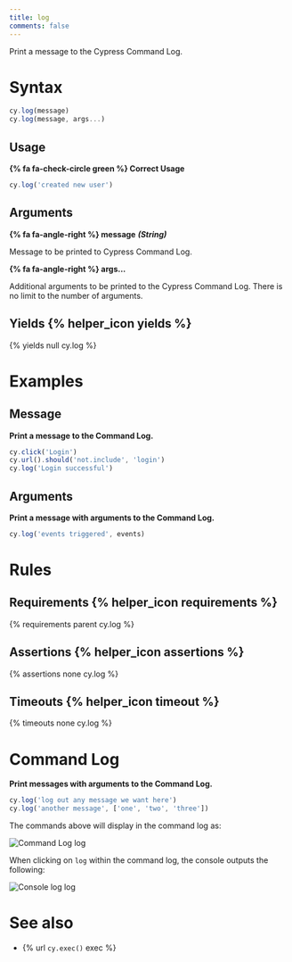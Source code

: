 ```yaml
---
title: log
comments: false
---
```


Print a message to the Cypress Command Log.

# Syntax

```javascript
cy.log(message)
cy.log(message, args...)
```

## Usage

**{% fa fa-check-circle green %} Correct Usage**

```javascript
cy.log('created new user')    
```

## Arguments

**{% fa fa-angle-right %} message** ***(String)***

Message to be printed to Cypress Command Log.

**{% fa fa-angle-right %} args...**

Additional arguments to be printed to the Cypress Command Log. There is no limit to the number of arguments.

## Yields {% helper_icon yields %}

{% yields null cy.log %}

# Examples

## Message

**Print a message to the Command Log.**

```javascript
cy.click('Login')
cy.url().should('not.include', 'login')
cy.log('Login successful')
```

## Arguments

**Print a message with arguments to the Command Log.**

```javascript
cy.log('events triggered', events)
```

# Rules

## Requirements {% helper_icon requirements %}

{% requirements parent cy.log %}

## Assertions {% helper_icon assertions %}

{% assertions none cy.log %}

## Timeouts {% helper_icon timeout %}

{% timeouts none cy.log %}

# Command Log

**Print messages with arguments to the Command Log.**

```javascript
cy.log('log out any message we want here')
cy.log('another message', ['one', 'two', 'three'])
```

The commands above will display in the command log as:

![Command Log log](/img/api/log/custom-command-log-with-any-message.png)

When clicking on `log` within the command log, the console outputs the following:

![Console log log](/img/api/log/console-shows-logs-message-and-any-arguments.png)

# See also

- {% url `cy.exec()` exec %}
